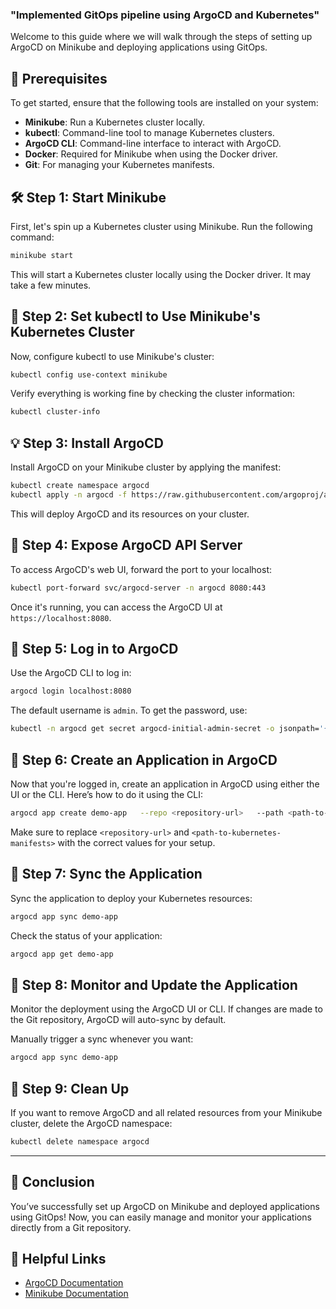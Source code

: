 
### "Implemented GitOps pipeline using ArgoCD and Kubernetes"
Welcome to this guide where we will walk through the steps of setting up ArgoCD on Minikube and deploying applications using GitOps.

## 🚀 Prerequisites

To get started, ensure that the following tools are installed on your system:

- **Minikube**: Run a Kubernetes cluster locally.
- **kubectl**: Command-line tool to manage Kubernetes clusters.
- **ArgoCD CLI**: Command-line interface to interact with ArgoCD.
- **Docker**: Required for Minikube when using the Docker driver.
- **Git**: For managing your Kubernetes manifests.

## 🛠 Step 1: Start Minikube

First, let's spin up a Kubernetes cluster using Minikube. Run the following command:

```bash
minikube start
```

This will start a Kubernetes cluster locally using the Docker driver. It may take a few minutes.

## 🧰 Step 2: Set kubectl to Use Minikube's Kubernetes Cluster

Now, configure kubectl to use Minikube's cluster:

```bash
kubectl config use-context minikube
```

Verify everything is working fine by checking the cluster information:

```bash
kubectl cluster-info
```

## 💡 Step 3: Install ArgoCD

Install ArgoCD on your Minikube cluster by applying the manifest:

```bash
kubectl create namespace argocd
kubectl apply -n argocd -f https://raw.githubusercontent.com/argoproj/argo-cd/stable/manifests/install.yaml
```

This will deploy ArgoCD and its resources on your cluster.

## 🔐 Step 4: Expose ArgoCD API Server

To access ArgoCD's web UI, forward the port to your localhost:

```bash
kubectl port-forward svc/argocd-server -n argocd 8080:443
```

Once it's running, you can access the ArgoCD UI at `https://localhost:8080`.

## 🔑 Step 5: Log in to ArgoCD

Use the ArgoCD CLI to log in:

```bash
argocd login localhost:8080
```

The default username is `admin`. To get the password, use:

```bash
kubectl -n argocd get secret argocd-initial-admin-secret -o jsonpath='{.data.password}' | base64 -d
```

## 📝 Step 6: Create an Application in ArgoCD

Now that you're logged in, create an application in ArgoCD using either the UI or the CLI. Here’s how to do it using the CLI:

```bash
argocd app create demo-app   --repo <repository-url>   --path <path-to-kubernetes-manifests>   --dest-server https://kubernetes.default.svc   --dest-namespace default
```

Make sure to replace `<repository-url>` and `<path-to-kubernetes-manifests>` with the correct values for your setup.

## 🔄 Step 7: Sync the Application

Sync the application to deploy your Kubernetes resources:

```bash
argocd app sync demo-app
```

Check the status of your application:

```bash
argocd app get demo-app
```

## 🔧 Step 8: Monitor and Update the Application

Monitor the deployment using the ArgoCD UI or CLI. If changes are made to the Git repository, ArgoCD will auto-sync by default.

Manually trigger a sync whenever you want:

```bash
argocd app sync demo-app
```

## 🧹 Step 9: Clean Up

If you want to remove ArgoCD and all related resources from your Minikube cluster, delete the ArgoCD namespace:

```bash
kubectl delete namespace argocd
```

---

## 🎉 Conclusion

You’ve successfully set up ArgoCD on Minikube and deployed applications using GitOps! Now, you can easily manage and monitor your applications directly from a Git repository.

## 🔗 Helpful Links

- [ArgoCD Documentation](https://argo-cd.readthedocs.io/)
- [Minikube Documentation](https://minikube.sigs.k8s.io/docs/)
